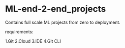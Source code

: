 # ML-end-2-end_projects

Contains full scale ML projects from zero to deployment.

requirements:

1.Git
2.Cloud
3.IDE
4.Git CLI